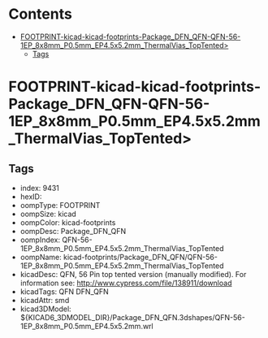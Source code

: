 



Contents
========

* [FOOTPRINT-kicad-kicad-footprints-Package_DFN_QFN-QFN-56-1EP_8x8mm_P0.5mm_EP4.5x5.2mm_ThermalVias_TopTented>](#footprint-kicad-kicad-footprints-package_dfn_qfn-qfn-56-1ep_8x8mm_p05mm_ep45x52mm_thermalvias_toptented)
	* [Tags](#tags)

# FOOTPRINT-kicad-kicad-footprints-Package_DFN_QFN-QFN-56-1EP_8x8mm_P0.5mm_EP4.5x5.2mm_ThermalVias_TopTented>

## Tags

- index: 9431
- hexID: 
- oompType: FOOTPRINT
- oompSize: kicad
- oompColor: kicad-footprints
- oompDesc: Package_DFN_QFN
- oompIndex: QFN-56-1EP_8x8mm_P0.5mm_EP4.5x5.2mm_ThermalVias_TopTented
- oompName: kicad-footprints/Package_DFN_QFN/QFN-56-1EP_8x8mm_P0.5mm_EP4.5x5.2mm_ThermalVias_TopTented
- kicadDesc: QFN, 56 Pin top tented version (manually modified). For information see: http://www.cypress.com/file/138911/download
- kicadTags: QFN DFN_QFN
- kicadAttr: smd
- kicad3DModel: ${KICAD6_3DMODEL_DIR}/Package_DFN_QFN.3dshapes/QFN-56-1EP_8x8mm_P0.5mm_EP4.5x5.2mm.wrl
